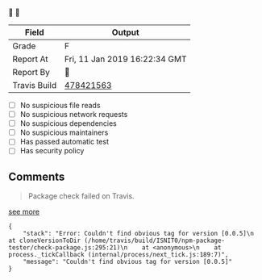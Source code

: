 :robot: :rotating_light:

| Field | Output |
|----|----|
| Grade | F |
| Report At | Fri, 11 Jan 2019 16:22:34 GMT |
| Report By | :robot: |
| Travis Build | [478421563](https://travis-ci.org/ISNIT0/npm-package-tester/builds/478421563) |
    
- [ ] No suspicious file reads
- [ ] No suspicious network requests
- [ ] No suspicious dependencies
- [ ] No suspicious maintainers
- [ ] Has passed automatic test
- [ ] Has security policy

## Comments
> Package check failed on Travis.

[see more](https://travis-ci.org/ISNIT0/npm-package-tester/branches)

```
{
	"stack": "Error: Couldn't find obvious tag for version [0.0.5]\n    at cloneVersionToDir (/home/travis/build/ISNIT0/npm-package-tester/check-package.js:295:21)\n    at <anonymous>\n    at process._tickCallback (internal/process/next_tick.js:189:7)",
	"message": "Couldn't find obvious tag for version [0.0.5]"
}
```

